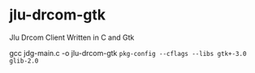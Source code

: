 # jlu-drcom-gtk
Jlu Drcom Client Written in C and Gtk

gcc jdg-main.c -o jlu-drcom-gtk `pkg-config --cflags --libs gtk+-3.0 glib-2.0`
